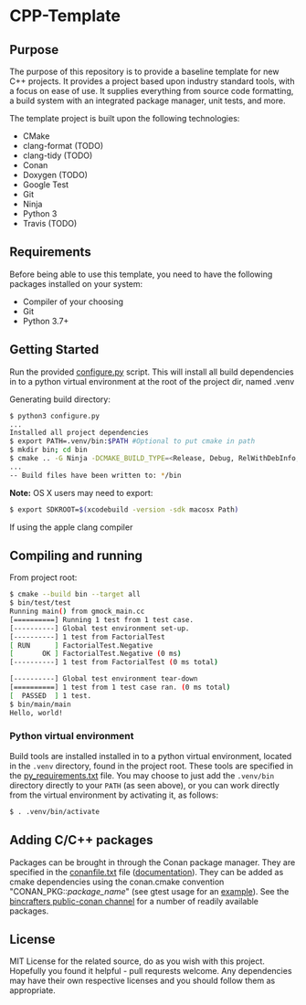 # CPP-Template

## Purpose

The purpose of this repository is to provide a baseline template for new C++ projects. It provides a project based upon industry standard tools, with a focus on ease of use. It supplies everything from source code formatting, a build system with an integrated package manager, unit tests, and more.

The template project is built upon the following technologies:

* CMake
* clang-format (TODO)
* clang-tidy (TODO)
* Conan
* Doxygen (TODO)
* Google Test
* Git
* Ninja
* Python 3
* Travis (TODO)

## Requirements

Before being able to use this template, you need to have the following packages installed on your system:

* Compiler of your choosing
* Git
* Python 3.7+

## Getting Started

Run the provided [configure.py](configure.py) script. This will install all build dependencies in to a python virtual environment at the root of the project dir, named .venv

Generating build directory:

```bash
$ python3 configure.py
...
Installed all project dependencies
$ export PATH=.venv/bin:$PATH #Optional to put cmake in path
$ mkdir bin; cd bin
$ cmake .. -G Ninja -DCMAKE_BUILD_TYPE=<Release, Debug, RelWithDebInfo, MinSizeRel>
...
-- Build files have been written to: */bin
```

**Note:**
OS X users may need to export:

```bash
$ export SDKROOT=$(xcodebuild -version -sdk macosx Path)
```

If using the apple clang compiler

## Compiling and running

From project root:

```bash
$ cmake --build bin --target all
$ bin/test/test
Running main() from gmock_main.cc
[==========] Running 1 test from 1 test case.
[----------] Global test environment set-up.
[----------] 1 test from FactorialTest
[ RUN      ] FactorialTest.Negative
[       OK ] FactorialTest.Negative (0 ms)
[----------] 1 test from FactorialTest (0 ms total)

[----------] Global test environment tear-down
[==========] 1 test from 1 test case ran. (0 ms total)
[  PASSED  ] 1 test.
$ bin/main/main
Hello, world!
```

### Python virtual environment

Build tools are installed installed in to a python virtual environment, located in the `.venv` directory, found in the project root. These tools are specified in the [py_requirements.txt](py_requirements.txt) file. You may choose to just add the `.venv/bin` directory directly to your `PATH` (as seen above), or you can work directly from the virtual environment by activating it, as follows:

```bash
$ . .venv/bin/activate
```

## Adding C/C++ packages

Packages can be brought in through the Conan package manager. They are specified in the [conanfile.txt](conanfile.txt) file ([documentation](https://docs.conan.io/en/latest/reference/conanfile_txt.html)). They can be added as cmake dependencies using the conan.cmake convention "CONAN_PKG::*package_name*" (see gtest usage for an [example](test/CMakeLists.txt)). See the [bincrafters public-conan channel](https://bintray.com/bincrafters/public-conan) for a number of readily available packages.

## License

MIT License for the related source, do as you wish with this project. Hopefully you found it helpful - pull requrests welcome. Any dependencies may have their own respective licenses and you should follow them as appropriate.
